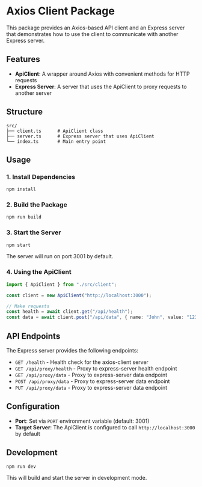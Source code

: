 # Axios Client Package

This package provides an Axios-based API client and an Express server that demonstrates how to use the client to communicate with another Express server.

## Features

- **ApiClient**: A wrapper around Axios with convenient methods for HTTP requests
- **Express Server**: A server that uses the ApiClient to proxy requests to another server

## Structure

```
src/
├── client.ts      # ApiClient class
├── server.ts      # Express server that uses ApiClient
└── index.ts       # Main entry point
```

## Usage

### 1. Install Dependencies

```bash
npm install
```

### 2. Build the Package

```bash
npm run build
```

### 3. Start the Server

```bash
npm start
```

The server will run on port 3001 by default.

### 4. Using the ApiClient

```typescript
import { ApiClient } from "./src/client";

const client = new ApiClient("http://localhost:3000");

// Make requests
const health = await client.get("/api/health");
const data = await client.post("/api/data", { name: "John", value: "123" });
```

## API Endpoints

The Express server provides the following endpoints:

- `GET /health` - Health check for the axios-client server
- `GET /api/proxy/health` - Proxy to express-server health endpoint
- `GET /api/proxy/data` - Proxy to express-server data endpoint
- `POST /api/proxy/data` - Proxy to express-server data endpoint
- `PUT /api/proxy/data` - Proxy to express-server data endpoint

## Configuration

- **Port**: Set via `PORT` environment variable (default: 3001)
- **Target Server**: The ApiClient is configured to call `http://localhost:3000` by default

## Development

```bash
npm run dev
```

This will build and start the server in development mode.
